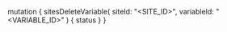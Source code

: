 mutation {
    sitesDeleteVariable(
        siteId: "<SITE_ID>",
        variableId: "<VARIABLE_ID>"
    ) {
        status
    }
}

